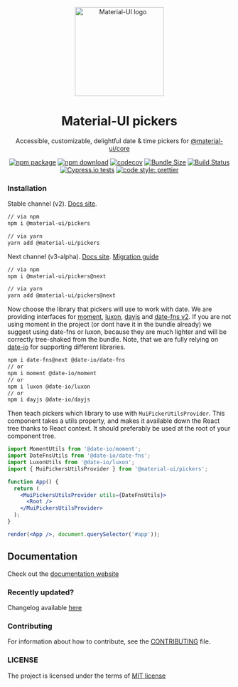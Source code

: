 <p align="center">
  <a href="https://material-ui.com/" rel="noopener" target="_blank"><img width="200" src="https://next.material-ui-pickers.dev/static/meta-image.png" alt="Material-UI logo"></a></p>
</p>

<h1 align="center">Material-UI pickers</h1>

<div align="center">

Accessible, customizable, delightful date & time pickers for [@material-ui/core](https://material-ui.com/)

[![npm package](https://img.shields.io/npm/v/@material-ui/pickers.svg)](https://www.npmjs.org/package/@material-ui/pickers)
[![npm download](https://img.shields.io/npm/dm/@material-ui/pickers.svg)](https://www.npmjs.org/package/@material-ui/pickers)
[![codecov](https://codecov.io/gh/mui-org/@material-ui/pickers/branch/next/graph/badge.svg)](https://codecov.io/gh/mui-org/@material-ui/pickers)
[![Bundle Size](https://img.shields.io/badge/gzip-14.7%20KB-brightgreen.svg)](https://unpkg.com/@material-ui/pickers@1.0.0-rc.10/dist/@material-ui/pickers.cjs.js)
[![Build Status](https://api.travis-ci.org/mui-org/@material-ui/pickers.svg?branch=master)](https://travis-ci.org/mui-org/@material-ui/pickers)
[![Cypress.io tests](https://img.shields.io/badge/cypress.io-tests-green.svg?style=flat-square)](https://dashboard.cypress.io/#/projects/qow28y/runs)
[![code style: prettier](https://img.shields.io/badge/code_style-prettier-ff69b4.svg?style=flat-square)](https://github.com/prettier/prettier)

</div>

### Installation

Stable channel (v2). [Docs site](https://material-ui-pickers.dev/).

```sh
// via npm
npm i @material-ui/pickers

// via yarn
yarn add @material-ui/pickers
```

Next channel (v3-alpha). [Docs site](https://next.material-ui-pickers.dev/). [Migration guide](https://next.material-ui-pickers.dev/guides/upgrading-to-v3)

```sh
// via npm
npm i @material-ui/pickers@next

// via yarn
yarn add @material-ui/pickers@next
```

Now choose the library that pickers will use to work with date. We are providing interfaces for [moment](https://momentjs.com/), [luxon](https://moment.github.io/luxon/), [dayjs](https://github.com/iamkun/dayjs) and [date-fns v2](https://date-fns.org/). If you are not using moment in the project (or dont have it in the bundle already) we suggest using date-fns or luxon, because they are much lighter and will be correctly tree-shaked from the bundle. Note, that we are fully relying on [date-io](https://github.com/mui-org/date-io) for supporting different libraries.

```sh
npm i date-fns@next @date-io/date-fns
// or
npm i moment @date-io/moment
// or
npm i luxon @date-io/luxon
// or
npm i dayjs @date-io/dayjs
```

Then teach pickers which library to use with `MuiPickerUtilsProvider`. This component takes a utils property, and makes it available down the React tree thanks to React context. It should preferably be used at the root of your component tree.

```jsx
import MomentUtils from '@date-io/moment';
import DateFnsUtils from '@date-io/date-fns';
import LuxonUtils from '@date-io/luxon';
import { MuiPickersUtilsProvider } from '@material-ui/pickers';

function App() {
  return (
    <MuiPickersUtilsProvider utils={DateFnsUtils}>
      <Root />
    </MuiPickersUtilsProvider>
  );
}

render(<App />, document.querySelector('#app'));
```

## Documentation

Check out the [documentation website](https://material-ui-pickers.dev/)

### Recently updated?

Changelog available [here](https://github.com/mui-org/@material-ui/pickers/releases)

### Contributing

For information about how to contribute, see the [CONTRIBUTING](https://github.com/mui-org/@material-ui/pickers/blob/master/CONTRIBUTING.md) file.

### LICENSE

The project is licensed under the terms of [MIT license](https://github.com/mui-org/@material-ui/pickers/blob/master/LICENSE)

